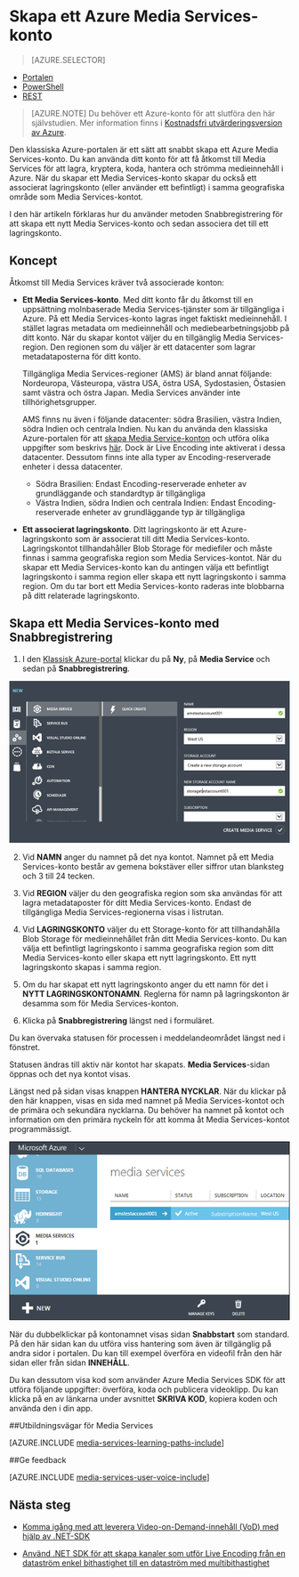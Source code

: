 <properties
    pageTitle="Skapa ett Media Services-konto | Microsoft Azure"
    description="Beskriver hur du skapar ett nytt Azure Media Services-konto i Azure."
    services="media-services"
    documentationCenter=""
    authors="Juliako"
    manager="erikre"
    editor=""/>

<tags
    ms.service="media-services"
    ms.workload="media"
    ms.tgt_pltfrm="na"
    ms.devlang="na"
    ms.topic="get-started-article"
    ms.date="09/26/2016"
    ms.author="juliako"/>



# Skapa ett Azure Media Services-konto

> [AZURE.SELECTOR]
- [Portalen](media-services-create-account.md)
- [PowerShell](media-services-manage-with-powershell.md)
- [REST](http://msdn.microsoft.com/library/azure/dn194267.aspx)


> [AZURE.NOTE] Du behöver ett Azure-konto för att slutföra den här självstudien. Mer information finns i [Kostnadsfri utvärderingsversion av Azure](/pricing/free-trial/?WT.mc_id=A261C142F).
 
Den klassiska Azure-portalen är ett sätt att snabbt skapa ett Azure Media Services-konto. Du kan använda ditt konto för att få åtkomst till Media Services för att lagra, kryptera, koda, hantera och strömma medieinnehåll i Azure. När du skapar ett Media Services-konto skapar du också ett associerat lagringskonto (eller använder ett befintligt) i samma geografiska område som Media Services-kontot.

I den här artikeln förklaras hur du använder metoden Snabbregistrering för att skapa ett nytt Media Services-konto och sedan associera det till ett lagringskonto.

<a id="concepts"></a>
## Koncept

Åtkomst till Media Services kräver två associerade konton:

-   **Ett Media Services-konto**. Med ditt konto får du åtkomst till en uppsättning molnbaserade Media Services-tjänster som är tillgängliga i Azure. På ett Media Services-konto lagras inget faktiskt medieinnehåll. I stället lagras metadata om medieinnehåll och mediebearbetningsjobb på ditt konto. När du skapar kontot väljer du en tillgänglig Media Services-region. Den regionen som du väljer är ett datacenter som lagrar metadataposterna för ditt konto.

    Tillgängliga Media Services-regioner (AMS) är bland annat följande: Nordeuropa, Västeuropa, västra USA, östra USA, Sydostasien, Östasien samt västra och östra Japan. Media Services använder inte tillhörighetsgrupper.
    
    AMS finns nu även i följande datacenter: södra Brasilien, västra Indien, södra Indien och centrala Indien. Nu kan du använda den klassiska Azure-portalen för att [skapa Media Service-konton](media-services-create-account.md#create-a-media-services-account-using-quick-create) och utföra olika uppgifter som beskrivs [här](https://azure.microsoft.com/documentation/services/media-services/). Dock är Live Encoding inte aktiverat i dessa datacenter. Dessutom finns inte alla typer av Encoding-reserverade enheter i dessa datacenter.
    
    - Södra Brasilien:                                          Endast Encoding-reserverade enheter av grundläggande och standardtyp är tillgängliga
    - Västra Indien, södra Indien och centrala Indien:              Endast Encoding-reserverade enheter av grundläggande typ är tillgängliga


-   **Ett associerat lagringskonto**. Ditt lagringskonto är ett Azure-lagringskonto som är associerat till ditt Media Services-konto. Lagringskontot tillhandahåller Blob Storage för mediefiler och måste finnas i samma geografiska region som Media Services-kontot. När du skapar ett Media Services-konto kan du antingen välja ett befintligt lagringskonto i samma region eller skapa ett nytt lagringskonto i samma region. Om du tar bort ett Media Services-konto raderas inte blobbarna på ditt relaterade lagringskonto.

<a id="quick"></a>
## Skapa ett Media Services-konto med Snabbregistrering

1. I den [Klassisk Azure-portal][] klickar du på **Ny**, på **Media Service** och sedan på **Snabbregistrering**.

![Snabbregistrering för Media Services](./media/media-services-create-account/wams-QuickCreate.png)

2. Vid **NAMN** anger du namnet på det nya kontot. Namnet på ett Media Services-konto består av gemena bokstäver eller siffror utan blanksteg och 3 till 24 tecken.

3. Vid **REGION** väljer du den geografiska region som ska användas för att lagra metadataposter för ditt Media Services-konto. Endast de tillgängliga Media Services-regionerna visas i listrutan.

4. Vid **LAGRINGSKONTO** väljer du ett Storage-konto för att tillhandahålla Blob Storage för medieinnehållet från ditt Media Services-konto. Du kan välja ett befintligt lagringskonto i samma geografiska region som ditt Media Services-konto eller skapa ett nytt lagringskonto. Ett nytt lagringskonto skapas i samma region.

5. Om du har skapat ett nytt lagringskonto anger du ett namn för det i **NYTT LAGRINGSKONTONAMN**. Reglerna för namn på lagringskonton är desamma som för Media Services-konton.

6. Klicka på **Snabbregistrering** längst ned i formuläret.

Du kan övervaka statusen för processen i meddelandeområdet längst ned i fönstret.

Statusen ändras till aktiv när kontot har skapats. **Media Services**-sidan öppnas och det nya kontot visas.

Längst ned på sidan visas knappen **HANTERA NYCKLAR**. När du klickar på den här knappen, visas en sida med namnet på Media Services-kontot och de primära och sekundära nycklarna. Du behöver ha namnet på kontot och information om den primära nyckeln för att komma åt Media Services-kontot programmässigt.

![Media Services-sidan](./media/media-services-create-account/wams-mediaservices-page.png)

När du dubbelklickar på kontonamnet visas sidan **Snabbstart** som standard. På den här sidan kan du utföra viss hantering som även är tillgänglig på andra sidor i portalen. Du kan till exempel överföra en videofil från den här sidan eller från sidan **INNEHÅLL**.

Du kan dessutom visa kod som använder Azure Media Services SDK för att utföra följande uppgifter: överföra, koda och publicera videoklipp. Du kan klicka på en av länkarna under avsnittet **SKRIVA KOD**, kopiera koden och använda den i din app.



##Utbildningsvägar för Media Services

[AZURE.INCLUDE [media-services-learning-paths-include](../../includes/media-services-learning-paths-include.md)]

##Ge feedback

[AZURE.INCLUDE [media-services-user-voice-include](../../includes/media-services-user-voice-include.md)]


## Nästa steg

- [Komma igång med att leverera Video-on-Demand-innehåll (VoD) med hjälp av .NET-SDK](media-services-dotnet-get-started.md)

- [Använd .NET SDK för att skapa kanaler som utför Live Encoding från en dataström enkel bithastighet till en dataström med multibithastighet](media-services-dotnet-creating-live-encoder-enabled-channel.md)

<!-- Reusable paths. -->

<!-- Anchors. -->
  [Koncept]: #concepts
  [Innan du börjar]: #begin
  [Så här gör du: Skapa ett Media Services-konto med Snabbregistrering]: #quick

<!-- URLs. -->
  [Installationsprogram för webbplattform ]: http://go.microsoft.com/fwlink/?linkid=255386

  [Klassisk Azure-portal]: http://manage.windowsazure.com/



<!--HONumber=Sep16_HO4-->


